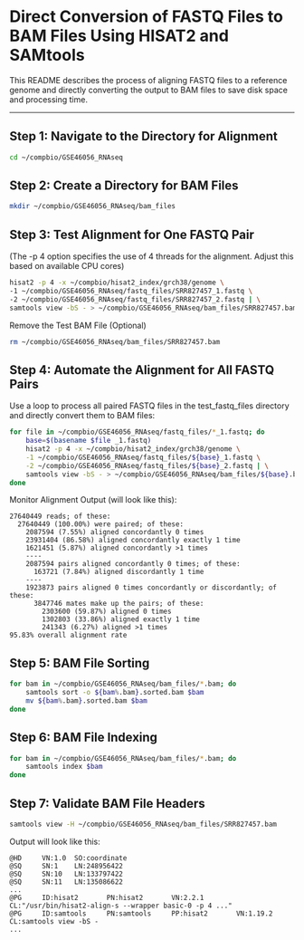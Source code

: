 # Direct Conversion of FASTQ Files to BAM Files Using HISAT2 and SAMtools

This README describes the process of aligning FASTQ files to a reference genome and directly converting the output to BAM files to save disk space and processing time.

---

## Step 1: Navigate to the Directory for Alignment

```bash
cd ~/compbio/GSE46056_RNAseq
```

## Step 2: Create a Directory for BAM Files

```bash
mkdir ~/compbio/GSE46056_RNAseq/bam_files
```

## Step 3: Test Alignment for One FASTQ Pair
(The -p 4 option specifies the use of 4 threads for the alignment. Adjust this based on available CPU cores)

```bash
hisat2 -p 4 -x ~/compbio/hisat2_index/grch38/genome \
-1 ~/compbio/GSE46056_RNAseq/fastq_files/SRR827457_1.fastq \
-2 ~/compbio/GSE46056_RNAseq/fastq_files/SRR827457_2.fastq | \
samtools view -bS - > ~/compbio/GSE46056_RNAseq/bam_files/SRR827457.bam
```


Remove the Test BAM File (Optional)

```bash
rm ~/compbio/GSE46056_RNAseq/bam_files/SRR827457.bam
```

## Step 4: Automate the Alignment for All FASTQ Pairs
Use a loop to process all paired FASTQ files in the test_fastq_files directory and directly convert them to BAM files:

```bash
for file in ~/compbio/GSE46056_RNAseq/fastq_files/*_1.fastq; do
    base=$(basename $file _1.fastq)
    hisat2 -p 4 -x ~/compbio/hisat2_index/grch38/genome \
    -1 ~/compbio/GSE46056_RNAseq/fastq_files/${base}_1.fastq \
    -2 ~/compbio/GSE46056_RNAseq/fastq_files/${base}_2.fastq | \
    samtools view -bS - > ~/compbio/GSE46056_RNAseq/bam_files/${base}.bam
done
```

Monitor Alignment Output (will look like this):

```
27640449 reads; of these:
  27640449 (100.00%) were paired; of these:
    2087594 (7.55%) aligned concordantly 0 times
    23931404 (86.58%) aligned concordantly exactly 1 time
    1621451 (5.87%) aligned concordantly >1 times
    ----
    2087594 pairs aligned concordantly 0 times; of these:
      163721 (7.84%) aligned discordantly 1 time
    ----
    1923873 pairs aligned 0 times concordantly or discordantly; of these:
      3847746 mates make up the pairs; of these:
        2303600 (59.87%) aligned 0 times
        1302803 (33.86%) aligned exactly 1 time
        241343 (6.27%) aligned >1 times
95.83% overall alignment rate
```

## Step 5: BAM File Sorting

```bash
for bam in ~/compbio/GSE46056_RNAseq/bam_files/*.bam; do
    samtools sort -o ${bam%.bam}.sorted.bam $bam
    mv ${bam%.bam}.sorted.bam $bam
done
```

## Step 6: BAM File Indexing

```bash
for bam in ~/compbio/GSE46056_RNAseq/bam_files/*.bam; do
    samtools index $bam
done
```

## Step 7: Validate BAM File Headers

```bash
samtools view -H ~/compbio/GSE46056_RNAseq/bam_files/SRR827457.bam
```

Output will look like this:

```
@HD     VN:1.0  SO:coordinate
@SQ     SN:1    LN:248956422
@SQ     SN:10   LN:133797422
@SQ     SN:11   LN:135086622
...
@PG     ID:hisat2       PN:hisat2       VN:2.2.1        CL:"/usr/bin/hisat2-align-s --wrapper basic-0 -p 4 ..."
@PG     ID:samtools     PN:samtools     PP:hisat2       VN:1.19.2       CL:samtools view -bS -
...
```
